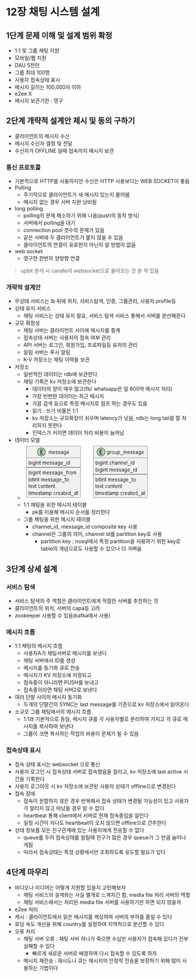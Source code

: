 # 12장 채팅 시스템 설계
## 1단계 문제 이해 및 설계 범위 확정
* 1:1 및 그룹 채팅 지원
* 모바일/웹 지원
* DAU 5천만
* 그룹 최대 100명
* 사용자 접속상태 표시
* 메시지 길이는 100,000자 이하
* e2ee X
* 메시지 보관기한 : 영구

## 2단계 개략적 설계안 제시 및 동의 구하기
* 클라이언트의 메시지 수신
* 메시지 수신자 결정 및 전달
* 수신자가 OFFLINE 일때 접속까지 메시지 보관

### 통신 프로토콜
* 기본적으로 HTTP를 사용하지만 수신은 HTTP 사용보다는 WEB SOCKET이 좋음
* Polling
  * 주기적으로 클라이언트가 새 메시지 있는지 물어봄
  * 메시지 없는 경우 서버 자원 낭비됨
* long polling
  * polling의 문제 해소하기 위해 나옴(push의 동작 방식)
  * 서버에서 polling을 대기
  * connection pool 갯수의 문제가 있음
  * 같은 서버에 두 클라이언트가 붙지 않을 수 있음
  * 클라이언트의 연결이 유효한지 아닌지 알 방법이 없음
* web socket
  * 영구한 한번의 양방향 연결
  
> upbit 분석 시 candle이 websocket으로 들어오는 것 본 적 있음
### 개략적 설계안
* 무상태 서비스는 lb 뒤에 위치, 서비스탐색, 인증, 그룹관리, 사용자 profile등
* 상태 유지 서비스
  * 채팅 서비스는 상태 유지 필요, 서비스 탐색 서비스 통해서 서버를 분산해준다
* 규모 확장성
  * 채팅 서버는 클라이언트 사이에 메시지를 중계
  * 접속상태 서버는 사용자의 접속 여부 관리
  * API 서버는 로그인, 회원가입, 프로파일등 유저의 관리
  * 알림 서버는 푸시 알림
  * K-V 저장소는 채팅 이력을 보관
* 저장소
  * 일반적인 데이터는 rdb에 보관한다
  * 채팅 기록은 kv 저장소에 보관한다
    * 데이터의 양이 매우 많고(fb/ whatsapp은 일 600억 메시지 처리)
    * 가장 빈번한 데이터는 최근 메시지
    * 가끔 검색 등으로 특정 메시지로 점프 하는 경우도 있음
    * 읽기 : 쓰기 비율은 1:1
    * kv 저장소는 규모확장이 쉬우며 latency가 낮음, rdb는 long tail을 잘 처리하지 못한다
    * 인덱스가 커지면 데이터 처리 비용이 늘어남
* 데이터 모델
  * ![img.png](img.png)
  * 1:1 채팅을 위한 메시지 테이블
    * pk를 이용해 메시지 순서를 정리한다
  * 그룹 채팅을 위한 메시지 테이블
    * channel_id, message_id composite key 사용
    * channel은 그룹의 의미, channel id를 partition key로 사용
      * partition key : nosql에서 특정 partition을 사용하기 위한 key로 table의 개념으로도 사용할 수 있으나 더 가벼움
## 3단계 상세 설계
### 서비스 탐색
* 서비스 탐색의 주 역할은 클라이언트에게 적절한 서버를 추천하는 것
* 클라이언트의 위치, 서버의 capa등 고려
* zookeeper 사용할 수 있음(kafka에서 사용)

### 메시지 흐름
* 1:1 채팅의 메시지 흐름
  * 사용자A가 채팅서버로 메시지를 보낸다
  * 채팅 서버에서 ID를 생성
  * 메시지를 동기화 큐로 전송
  * 메시지가 KV 저장소에 저장되고
  * 접속중이 아니라면 PUSH를 보내고
  * 접속중이라면 채팅 서버2로 보낸다
* 여러 단말 사이의 메시지 동기화
  * 두개의 단말간의 SYNC는 last message를 기준으로 kv 저장소에서 읽어온다
* 소규모 그룹 채팅에서의 메시지 흐름
  * 1:1과 기본적으로 동일, 메시지 큐를 각 사용자별로 분리하여 가지고 각 큐로 메시지를 복사하여 보낸다
  * 그룹이 크면 복사하는 작업의 비용이 문제가 될 수 있음
### 접속상태 표시
* 접속 상태 표시는 websocket 으로 통신
* 사용자 로그인 시 접속상태 서버로 접속했음을 알리고, kv 저장소에 last active 시간을 기록한다
* 사용자 로그아웃 시 kv 저장소에 보관된 사용자 상태가 offline으로 변경된다
* 접속 장애
  * 접속이 원할하지 않은 경우 반복해서 접속 상태가 변경될 가능성이 있고 사용자가 알리지 않고 떠났을 경우 알 수 없다
  * heartbeat 통해 client에서 서버로 현재 접속중임을 알린다
  * 일정 시간이 지나도 heartbeat이 오지 않으면 offline으로 간주한다
* 상태 정보를 모든 친구관계에 있는 사용자에게 전송할 수 없다
  * queue를 두어 접속상태를 알릴때 친구가 많은 경우 queue가 그 만큼 늘어나게됨
  * 따라서 접속상태는 특정 상황에서만 조회하도록 유도할 필요가 있다

## 4단계 마무리
* 비디오나 미디어는 어떻게 지원할 있을지 고민해보자
  * 채팅 서비스의 설계와는 사실 별개로 느껴지긴 함, media file 처리 서버의 역할
  * 채팅 서비스에서는 처리된 media file 서버를 사용하기만 하면 되지 않을까
* e2ee 처리
* 캐시 : 클라이언트에서 읽은 메시지를 캐싱하여 서버의 부하를 줄일 수 있다
* 로딩 속도 개선을 위해 country를 설정하여 지역적으로 분산할 수 있다
* 오류 처리
  * 채팅 서버 오류 : 채팅 서버 하나가 죽으면 수십만 사용자가 접속해 있다가 전부 실패할 수 있다
    * 빠르게 새로운 서버로 배정하여 다시 접속할 수 있도록 하자
  * 메시지 재전송 : 재시도나 큐는 메시지의 안정적 전송을 보장하기 위해 많이 사용하는 기법이다